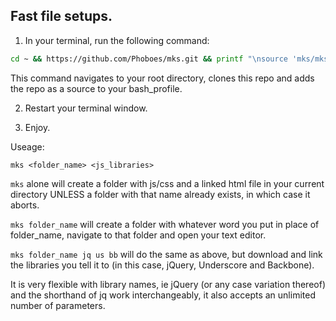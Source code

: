 ## Fast file setups.

1. In your terminal, run the following command:

```sh
cd ~ && https://github.com/Phoboes/mks.git && printf "\nsource 'mks/mks.sh'"
```

This command navigates to your root directory, clones this repo and adds the repo as a source to your bash_profile.

2. Restart your terminal window.

3. Enjoy.

Useage:

`mks <folder_name> <js_libraries>`

`mks` alone will create a folder with js/css and a linked html file in your current directory UNLESS a folder with that name already exists, in which case it aborts.

`mks folder_name` will create a folder with whatever word you put in place of folder_name, navigate to that folder and open your text editor.

`mks folder_name jq us bb` will do the same as above, but download and link the libraries you tell it to (in this case, jQuery, Underscore and Backbone). 

It is very flexible with library names, ie jQuery (or any case variation thereof) and the shorthand of jq work interchangeably, it also accepts an unlimited number of parameters.
